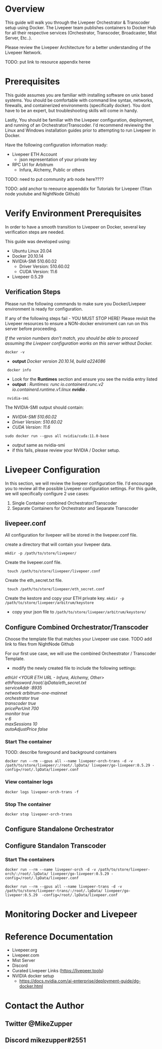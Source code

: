 # Overview

This guide will walk you through the Livepeer Orchestrator & Transcoder setup using Docker. The Livepeer team publishes containers to Docker Hub for all their respective services (Orchestrator, Transcoder, Broadcaster, Mist Server, Etc..).

Please review the Livepeer Architecture for a better understanding of the Livepeer Network.


TODO: put link to resource appendix heree 

# Prerequisites

This guide assumes you are familiar with installing software on unix based systems. You should be comfortable with command line syntax, networks, firewalls, and containerized environments (specifically docker). You dont have to be an expert, but troubleshooting skills will come in handy.

Lastly, You should be familiar with the Livepeer configuration, deployment, and running of an Orchestrator/Transcoder. I'd recommend reviewing the Linux and Windows installation guides prior to attempting to run Livepeer in Docker. 

Have the following configuration information ready:
- Livepeer ETH Account
  - json representation of your private key
- RPC Url for Arbitrum
  - Infura, Alchemy, Public or others

TODO: need to put community arb node here????

TODO: add anchor to reeource appenddix for Tutorials for Livepeer (Titan node youtube and NightNode Github)

# Verify Environment Prerequisites

In order to have a smooth transition to Livepeer on Docker, several key verification steps are needed. 

This guide was developed using:
- Ubuntu Linux 20.04
- Docker 20.10.14
- NVIDIA-SMI 510.60.02
  - Driver Version: 510.60.02
  - CUDA Version: 11.6  
- Livepeer 0.5.29

## Verification Steps 
Please run the following commands to make sure you Docker/Livepeer environment is ready for configuration.

If any of the following steps fail - YOU MUST STOP HERE! Please revisit the Livepeer resources to ensure a NON-docker enviroment can run on this server before proceeding. 

*If the version numbers don't match, you should be able to proceed assuming the Livepeer configuration works on this server without Docker.*

``` docker -v ```

  - **output** *Docker version 20.10.14, build a224086*

``` docker info```

  - Look for the **Runtimes** section and ensure you see the nvidia entry listed
  - **output** : *Runtimes: runc io.containerd.runc.v2 io.containerd.runtime.v1.linux **nvidia** .*

``` nvidia-smi```
  
  The NVIDIA-SMI output should contain:
  
  - *NVIDIA-SMI 510.60.02* 
  - *Driver Version: 510.60.02*
  - *CUDA Version: 11.6*

```sudo docker run --gpus all nvidia/cuda:11.0-base ```

  - *output* same as nvidia-smi
  - if this fails, please review your NVIDIA / Docker setup.

# Livepeer Configuration

In this section, we will review the livepeer configuration file. I'd encourage you to review all the possible Livepeer configuration settings. For this guide, we will specifically configure 2 use cases:

1. Single Container combined Orchestrator/Transcoder
2. Separate Containers for Orchestrator and Separate Transcoder

## livepeer.conf

All configuration for livepeer will be stored in the livepeer.conf file.

create a directory that will contain your livepeer data.

```mkdir -p /path/to/store/livepeer/```

Create the livepeer.conf file.

``` touch /path/to/store/livepeer/livepeer.conf```

Create the eth_secret.txt file.

``` touch /path/to/store/livepeer/eth_secret.conf```

Create the kestore and copy your ETH private key.
```mkdir -p /path/to/store/livepeer/arbitrum/keystore```

- copy your json file to ```/path/to/store/livepeer/arbitrum/keystore/```

## Configure Combined Orchestrator/Transcoder

Choose the template file that matches your Livepeer use case. 
TODO add link to files from NightNode Github

For our first use case, we will use the combined Orcheestrator / Transcoder Template.

- modify the newly created file to include the following settings:

*ethUrl <YOUR ETH URL - Infura, Alchemy, Other>\
ethPassword /root/.lpData/eth_secret.txt\
serviceAddr <YOUR IP ADDR>:8935\
network arbitrum-one-mainnet \
orchestrator true\
transcoder true\
pricePerUnit 700\
monitor true\
v 6\
maxSessions 10\
autoAdjustPrice false*

### Start The container 

TOOD: describe foreground and background containers

``` docker run --rm --gpus all --name livepeer-orch-trans -d -v /path/to/store/livepeer/:/root/.lpData/ livepeer/go-livepeer:0.5.29 -config=/root/.lpData/livepeer.conf ```

### View container logs

```docker logs livepeer-orch-trans -f```

### Stop The container 

```docker stop livepeer-orch-trans```

## Configure Standalone Orchestrator 

## Configure Standalon Transcoder 

### Start The containers

 ```docker run --rm --name livepeer-orch -d -v /path/to/store/livepeer-orch/:/root/.lpData/ livepeer/go-livepeer:0.5.29 -config=/root/.lpData/livepeer.conf```

 ```docker run --rm --gpus all --name livepeer-trans -d -v /path/to/store/livepeer-trans/:/root/.lpData/ livepeer/go-livepeer:0.5.29  -config=/root/.lpData/livepeer.conf```

# Monitoring Docker and Livepeer

# Reference Documentation

- Livepeer.org
- Livepeer.com
- Mist Server
- Discord
- Curated Livepeer Links (https://livepeer.tools)
- NVIDIA docker setup
  - https://docs.nvidia.com/ai-enterprise/deployment-guide/dg-docker.html

# Contact the Author
## Twitter @MikeZupper
## Discord mikezupper#2551